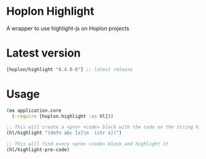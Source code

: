 # Hoplon Highlight
A wrapper to use highlight-js on Hoplon projects

# Latest version
[](dependency)
```clojure
[hoplon/highlight "8.4.0-0"] ;; latest release
```
[](/dependency)

# Usage
```clojure
(ns application.core
  (:require [hoplon.highlight :as hl]))

;; This will create a <pre> <code> block with the code on the string highlighted
(hl/highlight "(defn abc [x]\n  (str x))")

;; This will find every <pre> <code> block and highlight it
(hl/highlight-pre-code)
```
